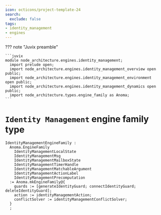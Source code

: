 ```yaml
---
icon: octicons/project-template-24
search:
  exclude: false
tags:
- identity_management
- engines
---
```


??? note "Juvix preamble"

    ```juvix
    module node_architecture.engines.identity_management;
      import prelude open;
      import node_architecture.engines.identity_management_overview open public;
      import node_architecture.engines.identity_management_environment open public;
      import node_architecture.engines.identity_management_dynamics open public;
      import node_architecture.types.engine_family as Anoma;
    ```

# `Identity Management` engine family type

<!-- --8<-- [start:identity-management-engine-family] -->
```juvix
IdentityManagementEngineFamily :
  Anoma.EngineFamily
    IdentityManagementLocalState
    IdentityManagementMsg
    IdentityManagementMailboxState
    IdentityManagementTimerHandle
    IdentityManagementMatchableArgument
    IdentityManagementActionLabel
    IdentityManagementPrecomputation
  := Anoma.mkEngineFamily@{
    guards := [generateIdentityGuard; connectIdentityGuard; deleteIdentityGuard];
    action := identityManagementAction;
    conflictSolver := identityManagementConflictSolver;
  }
  ;
```
<!-- --8<-- [end:identity-management-engine-family] -->